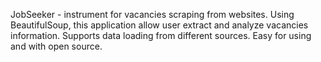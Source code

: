 JobSeeker - instrument for vacancies scraping from websites. Using BeautifulSoup, this application allow user extract and analyze vacancies information. Supports data loading from different sources. Easy for using and with open source.
